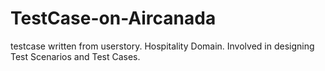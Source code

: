# TestCase-on-Aircanada
testcase written from userstory.
Hospitality Domain.
Involved in designing Test Scenarios and Test Cases.
